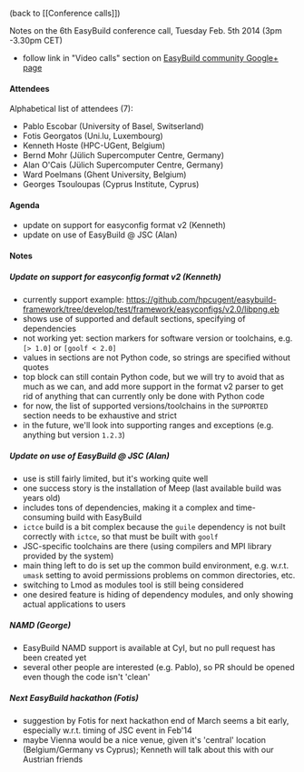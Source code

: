 (back to [[Conference calls]])

Notes on the 6th EasyBuild conference call, Tuesday Feb. 5th 2014 (3pm -3.30pm CET)

 * follow link in "Video calls" section on [EasyBuild community Google+ page](https://plus.google.com/communities/103632287931200436158)

#### Attendees

Alphabetical list of attendees (7):

* Pablo Escobar (University of Basel, Switserland)
* Fotis Georgatos (Uni.lu, Luxembourg)
* Kenneth Hoste (HPC-UGent, Belgium)
* Bernd Mohr (Jülich Supercomputer Centre, Germany)
* Alan O'Cais (Jülich Supercomputer Centre, Germany)
* Ward Poelmans (Ghent University, Belgium)
* Georges Tsouloupas (Cyprus Institute, Cyprus)

#### Agenda

* update on support for easyconfig format v2 (Kenneth)
* update on use of EasyBuild @ JSC (Alan)

#### Notes

##### Update on support for easyconfig format v2 (Kenneth)

* currently support example: https://github.com/hpcugent/easybuild-framework/tree/develop/test/framework/easyconfigs/v2.0/libpng.eb
 * shows use of supported and default sections, specifying of dependencies
* not working yet: section markers for software version or toolchains, e.g. `[> 1.0]` or `[goolf < 2.0]`
* values in sections are not Python code, so strings are specified without quotes
* top block can still contain Python code, but we will try to avoid that as much as we can, and add more support in the format v2 parser to get rid of anything that can currently only be done with Python code
* for now, the list of supported versions/toolchains in the `SUPPORTED` section needs to be exhaustive and strict
 * in the future, we'll look into supporting ranges and exceptions (e.g. anything but version `1.2.3`)

##### Update on use of EasyBuild @ JSC (Alan)

* use is still fairly limited, but it's working quite well
 * one success story is the installation of Meep (last available build was years old)
  * includes tons of dependencies, making it a complex and time-consuming build with EasyBuild
  * `ictce` build is a bit complex because the `guile` dependency is not built correctly with `ictce`, so that must be built with `goolf`
* JSC-specific toolchains are there (using compilers and MPI library provided by the system)
* main thing left to do is set up the common build environment, e.g. w.r.t. `umask` setting to avoid permissions problems on common directories, etc.
* switching to Lmod as modules tool is still being considered
 * one desired feature is hiding of dependency modules, and only showing actual applications to users

##### NAMD (George)

* EasyBuild NAMD support is available at CyI, but no pull request has been created yet
 * several other people are interested (e.g. Pablo), so PR should be opened even though the code isn't 'clean'

##### Next EasyBuild hackathon (Fotis)

* suggestion by Fotis for next hackathon end of March seems a bit early, especially w.r.t. timing of JSC event in Feb'14
* maybe Vienna would be a nice venue, given it's 'central' location (Belgium/Germany vs Cyprus); Kenneth will talk about this with our Austrian friends